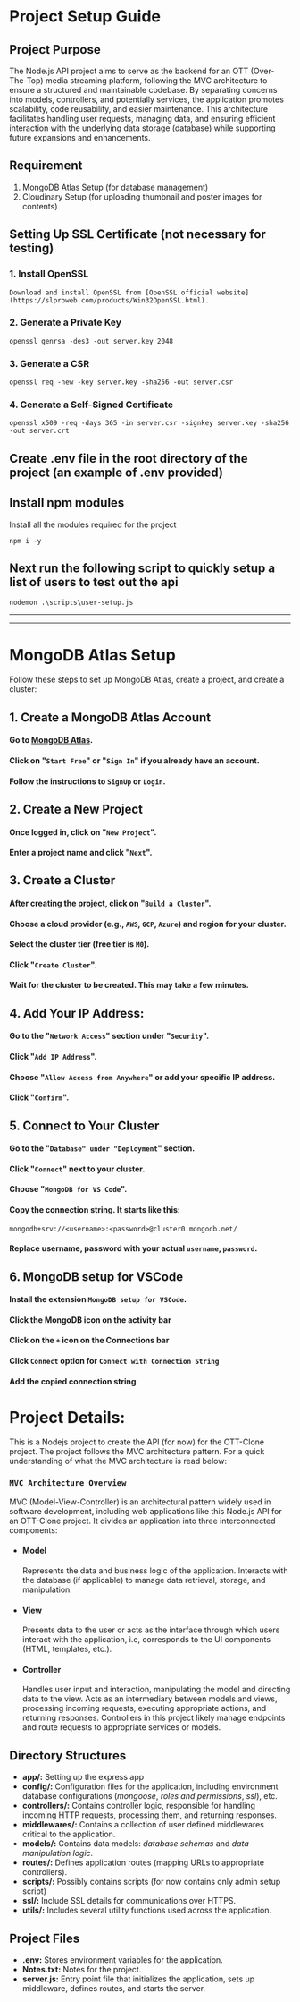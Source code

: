 # Project Setup Guide

## Project Purpose
The Node.js API project aims to serve as the backend for an OTT (Over-The-Top) media streaming platform, following the MVC architecture to ensure a structured and maintainable codebase. By separating concerns into models, controllers, and potentially services, the application promotes scalability, code reusability, and easier maintenance. This architecture facilitates handling user requests, managing data, and ensuring efficient interaction with the underlying data storage (database) while supporting future expansions and enhancements.

## Requirement
1. MongoDB Atlas Setup (for database management)
2. Cloudinary Setup (for uploading thumbnail and poster images for contents)

## Setting Up SSL Certificate (not necessary for testing)

### 1. Install OpenSSL
    Download and install OpenSSL from [OpenSSL official website](https://slproweb.com/products/Win32OpenSSL.html).
### 2. Generate a Private Key
    openssl genrsa -des3 -out server.key 2048
### 3. Generate a CSR
    openssl req -new -key server.key -sha256 -out server.csr

### 4. Generate a Self-Signed Certificate
    openssl x509 -req -days 365 -in server.csr -signkey server.key -sha256 -out server.crt

## Create .env file in the root directory of the project (an example of .env provided)

## Install npm modules
Install all the modules required for the project
```
npm i -y
```

## Next run the following script to quickly setup a list of users to test out the api
```
nodemon .\scripts\user-setup.js
```

---
---

# MongoDB Atlas Setup
Follow these steps to set up MongoDB Atlas, create a project, and create a cluster:

## 1. Create a MongoDB Atlas Account
#### Go to [MongoDB Atlas](https://www.mongodb.com/cloud/atlas/register).
#### Click on "`Start Free`" or "`Sign In`" if you already have an account.
#### Follow the instructions to `SignUp` or `Login`.

## 2. Create a New Project
#### Once logged in, click on "`New Project`".
#### Enter a project name and click "`Next`".

## 3. Create a Cluster
#### After creating the project, click on "`Build a Cluster`".
#### Choose a cloud provider (e.g., `AWS`, `GCP`, `Azure`) and region for your cluster.
#### Select the cluster tier (free tier is `M0`).
#### Click "`Create Cluster`".
#### Wait for the cluster to be created. This may take a few minutes.

## 4. Add Your IP Address:
#### Go to the "`Network Access`" section under "`Security`".
#### Click "`Add IP Address`".
#### Choose "`Allow Access from Anywhere`" or add your specific IP address.
#### Click "`Confirm`".

## 5. Connect to Your Cluster
#### Go to the "`Database" under "Deployment`" section.
#### Click "`Connect`" next to your cluster.
#### Choose "`MongoDB for VS Code`".
#### Copy the connection string. It starts like this:
```
mongodb+srv://<username>:<password>@cluster0.mongodb.net/
```
#### Replace username, password with your actual `username`, `password`.

## 6. MongoDB setup for VSCode
#### Install the extension `MongoDB setup for VSCode`.
#### Click the MongoDB icon on the activity bar
#### Click on the `+` icon on the Connections bar
#### Click `Connect` option for `Connect with Connection String`
#### Add the copied connection string

# **Project Details:**
This is a Nodejs project to create the API (for now) for the OTT-Clone project.
The project follows the MVC architecture pattern. For a quick understanding of what the MVC architecture is read below:

### `MVC Architecture Overview`
MVC (Model-View-Controller) is an architectural pattern widely used in software development, including web applications like this Node.js API for an OTT-Clone project. It divides an application into three interconnected components:

* #### **Model**
    Represents the data and business logic of the application.
    Interacts with the database (if applicable) to manage data retrieval, storage, and manipulation.

* #### **View**
    Presents data to the user or acts as the interface through which users interact with the application, i.e, corresponds to the UI components (HTML, templates, etc.).

* #### **Controller**

    Handles user input and interaction, manipulating the model and directing data to the view.
    Acts as an intermediary between models and views, processing incoming requests, executing appropriate actions, and returning responses.
    Controllers in this project likely manage endpoints and route requests to appropriate services or models.

## Directory Structures
* **app/:** Setting up the express app
* **config/:** Configuration files for the application, including environment database configurations (*mongoose*, *roles and permissions*, *ssl*), etc.
* **controllers/:** Contains controller logic, responsible for handling incoming HTTP requests, processing them, and returning responses.
* **middlewares/:** Contains a collection of user defined middlewares critical to the application.
* **models/:** Contains data models: *database schemas* and *data manipulation logic*.
* **routes/:** Defines application routes (mapping URLs to appropriate controllers).
* **scripts/:** Possibly contains scripts (for now contains only admin setup script)
* **ssl/:** Include SSL details for communications over HTTPS.
* **utils/:** Includes several utility functions used across the application.

## Project Files
* **.env:** Stores environment variables for the application.
* **Notes.txt:** Notes for the project.
* **server.js:** Entry point file that initializes the application, sets up middleware, defines routes, and starts the server.
